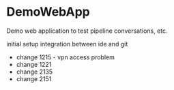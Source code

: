 # DemoWebApp
Demo web application to test pipeline conversations, etc.

initial setup integration between ide and git
- change 1215 - vpn access problem
- change 1221
- change 2135
- change 2151
